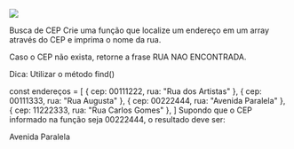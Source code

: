 ![](https://i.imgur.com/xG74tOh.png)

Busca de CEP
Crie uma função que localize um endereço em um array através do CEP e imprima o nome da rua.

Caso o CEP não exista, retorne a frase RUA NAO ENCONTRADA.

Dica: Utilizar o método find()

const endereços = [
{ cep: 00111222, rua: "Rua dos Artistas" },
{ cep: 00111333, rua: "Rua Augusta" },
{ cep: 00222444, rua: "Avenida Paralela" },
{ cep: 11222333, rua: "Rua Carlos Gomes" },
]
Supondo que o CEP informado na função seja 00222444, o resultado deve ser:

Avenida Paralela
